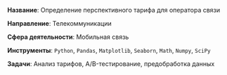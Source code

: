 **Название**:
Определение перспективного тарифа для оператора связи

**Направление**:
Телекоммуникации

**Сфера деятельности**:
Мобильная связь

**Инструменты**:
`Python`, `Pandas`, `Matplotlib`, `Seaborn`, `Math`, `Numpy`, `SciPy`

**Задачи**:
Анализ тарифов, A/B-тестирование, предобработка данных
